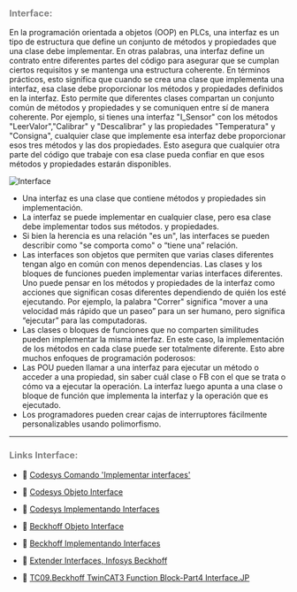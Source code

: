 ### <span style="color:grey">Interface:</span>

En la programación orientada a objetos (OOP) en PLCs, una interfaz es un tipo de estructura que define un conjunto de métodos y propiedades que una clase debe implementar. En otras palabras, una interfaz define un contrato entre diferentes partes del código para asegurar que se cumplan ciertos requisitos y se mantenga una estructura coherente. En términos prácticos, esto significa que cuando se crea una clase que implementa una interfaz, esa clase debe proporcionar los métodos y propiedades definidos en la interfaz. Esto permite que diferentes clases compartan un conjunto común de métodos y propiedades y se comuniquen entre sí de manera coherente. Por ejemplo, si tienes una interfaz "I_Sensor" con los métodos "LeerValor","Calibrar" y "Descalibrar" y las propiedades "Temperatura" y "Consigna", cualquier clase que implemente esa interfaz debe proporcionar esos tres métodos y las dos propiedades. Esto asegura que cualquier otra parte del código que trabaje con esa clase pueda confiar en que esos métodos y propiedades estarán disponibles.

![Interface](../imagenes/I_Sensor.jpg)

- Una interfaz es una clase que contiene métodos y propiedades sin implementación. 
- La interfaz se puede implementar en cualquier clase, pero esa clase debe implementar todos sus métodos.
y propiedades.
- Si bien la herencia es una relación "es un", las interfaces se pueden describir como "se comporta como" o
“tiene una” relación.
- Las interfaces son objetos que permiten que varias clases diferentes tengan algo en común con
menos dependencias. Las clases y los bloques de funciones pueden implementar varias interfaces diferentes.
Uno puede pensar en los métodos y propiedades de la interfaz como acciones que significan cosas diferentes
dependiendo de quién los esté ejecutando. Por ejemplo, la palabra "Correr" significa "mover a una velocidad
más rápido que un paseo” para un ser humano, pero significa “ejecutar” para las computadoras.
- Las clases o bloques de funciones que no comparten similitudes pueden implementar la misma interfaz. En este
caso, la implementación de los métodos en cada clase puede ser totalmente diferente. Esto abre
muchos enfoques de programación poderosos:
- Las POU pueden llamar a una interfaz para ejecutar un método o acceder a una propiedad, sin saber cuál
clase o FB con el que se trata o cómo va a ejecutar la operación. 
La interfaz luego apunta a una clase o bloque de función que implementa la interfaz y la operación
que es ejecutado.
- Los programadores pueden crear cajas de interruptores fácilmente personalizables usando polimorfismo.
***
### <span style="color:grey">Links Interface:</span>

- 🔗 [Codesys Comando 'Implementar interfaces'](https://help.codesys.com/api-content/2/codesys/3.5.12.0/en/_cds_cmd_implement_interfaces/)

- 🔗 [Codesys Objeto Interface](https://help.codesys.com/api-content/2/codesys/3.5.13.0/en/_cds_obj_interface/)

- 🔗 [Codesys Implementando Interfaces](https://help.codesys.com/api-content/2/codesys/3.5.12.0/en/_cds_implementing_interface/)

- 🔗 [Beckhoff Objeto Interface](https://infosys.beckhoff.com/english.php?content=../content/1033/tc3_plc_intro/4256428299.html&id=)

- 🔗 [Beckhoff Implementando Interfaces](https://infosys.beckhoff.com/english.php?content=../content/1033/tc3_plc_intro/4262436875.html&id=)

- 🔗 [Extender Interfaces, Infosys Beckhoff](https://infosys.beckhoff.com/content/1033/tc3_plc_intro/2527343499.html?id=365591094627259992)

- 🔗 [TC09.Beckhoff TwinCAT3 Function Block-Part4 Interface.JP](https://www.youtube.com/watch?v=SAGchtGi3-o)